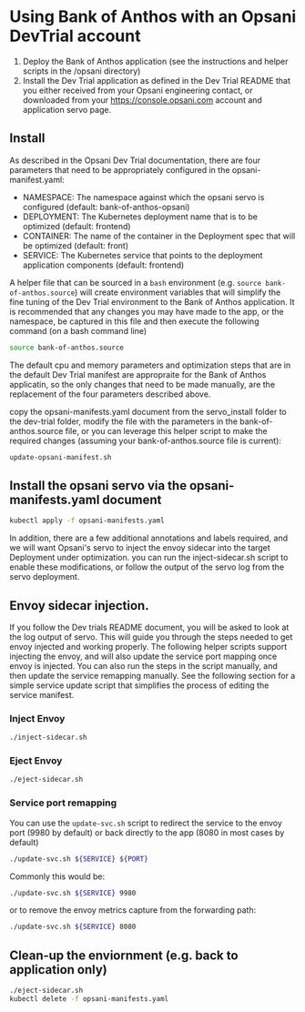 # Using Bank of Anthos with an Opsani DevTrial account

1. Deploy the Bank of Anthos application (see the instructions and helper scripts in the /opsani directory)
2. Install the Dev Trial application as defined in the Dev Trial README that you either received from your Opsani engineering contact, or downloaded from your https://console.opsani.com account and application servo page.

## Install

As described in the Opsani Dev Trial documentation, there are four parameters that need to be appropriately configured in the opsani-manifest.yaml:

* NAMESPACE: The namespace against which the opsani servo is configured (default: bank-of-anthos-opsani)
* DEPLOYMENT: The Kubernetes deployment name that is to be optimized (default: frontend)
* CONTAINER: The name of the container in the Deployment spec that will be optimized (default: front)
* SERVICE: The Kubernetes service that points to the deployment application components (default: frontend)

A helper file that can be sourced in a `bash` environment (e.g. `source bank-of-anthos.source`) will create environment variables that will simplify the fine tuning of the Dev Trial environment to the Bank of Anthos application. It is recommended that any changes you may have made to the app, or the namespace, be captured in this file and then execute the following command (on a bash command line)

```sh
source bank-of-anthos.source
```

The default cpu and memory parameters and optimization steps that are in the default Dev Trial manifest are appropraite for the Bank of Anthos applicatin, so the only changes that need to be made manually, are the replacement of the four parameters described above.

copy the opsani-manifests.yaml document from the servo_install folder to the dev-trial folder, modify the file with the parameters in the bank-of-anthos.source file, or you can leverage this helper script to make the required changes (assuming your bank-of-anthos.source file is current):

```sh
update-opsani-manifest.sh
```

## Install the opsani servo via the opsani-manifests.yaml document
  
```sh
kubectl apply -f opsani-manifests.yaml
```

In addition, there are a few additional annotations and labels required, and we will want Opsani's servo to inject the envoy sidecar into the target Deployment under optimization. you can run the inject-sidecar.sh script to enable these modifications, or follow the output of the servo log from the servo deployment.

## Envoy sidecar injection.

If you follow the Dev trials README document, you will be asked to look at the log output of servo. This will guide you through the steps needed to get envoy injected and working properly.  The following helper scripts support injecting the envoy, and will also update the service port mapping once envoy is injected.  You can also run the steps in the script manually, and then update the service remapping manually.  See the following section for a simple service update script that simplifies the process of editing the service manifest.

### Inject Envoy

```sh
./inject-sidecar.sh
```

### Eject Envoy

```sh
./eject-sidecar.sh
```

### Service port remapping

You can use the `update-svc.sh` script to redirect the service to the envoy port (9980 by default) or back directly to the app (8080 in most cases by default)

```sh
./update-svc.sh ${SERVICE} ${PORT}
```

Commonly this would be:

```sh
./update-svc.sh ${SERVICE} 9980
```

or to remove the envoy metrics capture from the forwarding path:

```sh
./update-svc.sh ${SERVICE} 8080
```

## Clean-up the enviornment (e.g. back to application only)

```sh
./eject-sidecar.sh
kubectl delete -f opsani-manifests.yaml
```
